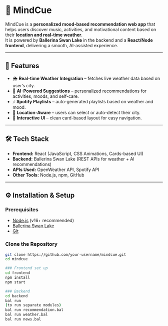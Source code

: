 # 🌟 MindCue

MindCue is a **personalized mood-based recommendation web app** that helps users discover music, activities, and motivational content based on their **location and real-time weather**.  
It is powered by **Ballerina Swan Lake** in the backend and a **React/Node frontend**, delivering a smooth, AI-assisted experience.

---

## 🚀 Features
- 🌦️ **Real-time Weather Integration** – fetches live weather data based on user’s city.
- 🤖 **AI-Powered Suggestions** – personalized recommendations for activities, moods, and self-care.
- 🎶 **Spotify Playlists** – auto-generated playlists based on weather and mood.
- 📍 **Location-Aware** – users can select or auto-detect their city.
- 🎨 **Interactive UI** – clean card-based layout for easy navigation.

---

## 🛠️ Tech Stack
- **Frontend:** React (JavaScript, CSS Animations, Cards-based UI)
- **Backend:** Ballerina Swan Lake (REST APIs for weather + AI recommendations)
- **APIs Used:** OpenWeather API, Spotify API
- **Other Tools:** Node.js, npm, GitHub

---

## ⚙️ Installation & Setup

### Prerequisites
- [Node.js](https://nodejs.org/) (v16+ recommended)
- [Ballerina Swan Lake](https://ballerina.io/downloads/)
- [Git](https://git-scm.com/)

### Clone the Repository
```bash
git clone https://github.com/your-username/mindcue.git
cd mindcue

### Frontend set up
cd frontend
npm install
npm start

### Backend
cd backend
bal run 
(to run separate modules) 
bal run recommendation.bal
bal run weather.bal
bal run news.bal
